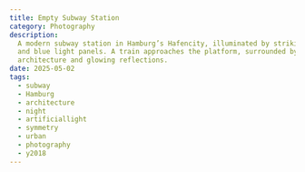 ```yaml
---
title: Empty Subway Station
category: Photography
description:
  A modern subway station in Hamburg’s Hafencity, illuminated by striking purple
  and blue light panels. A train approaches the platform, surrounded by sleek
  architecture and glowing reflections.
date: 2025-05-02
tags:
  - subway
  - Hamburg
  - architecture
  - night
  - artificiallight
  - symmetry
  - urban
  - photography
  - y2018
---
```

